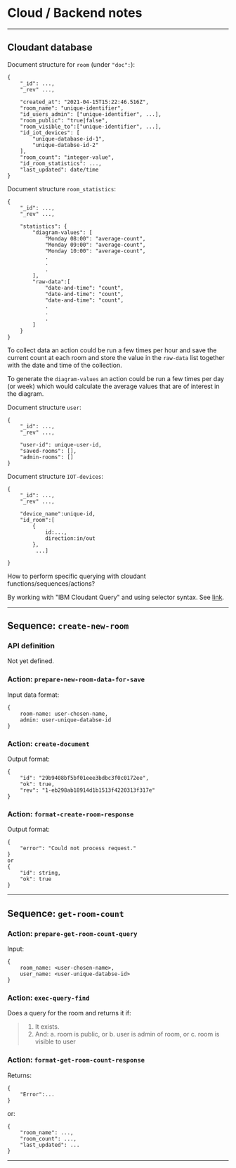 # Cloud / Backend notes


---

## Cloudant database

Document structure for ``room`` (under ``"doc":``):

    {
        "_id": ...,
        "_rev" ...,

        "created_at": "2021-04-15T15:22:46.516Z",
        "room_name": "unique-identifier",
        "id_users_admin": ["unique-identifier", ...],
        "room_public": "true|false",
        "room_visible_to":["unique-identifier", ...],
        "id_iot_devices": [
            "unique-database-id-1",
            "unique-databse-id-2"
        ],
        "room_count": "integer-value",
        "id_room_statistics": ...,
        "last_updated": date/time
    }

Document structure ``room_statistics``:

    {
        "_id": ...,
        "_rev" ...,
        
        "statistics": {
            "diagram-values": [
                "Monday 08:00": "average-count",
                "Monday 09:00": "average-count",
                "Monday 10:00": "average-count",
                .
                .
                .
            ],
            "raw-data":[
                "date-and-time": "count",
                "date-and-time": "count",
                "date-and-time": "count",
                .
                .
                .
            ]
        }
    }
    

To collect data an action could be run a few times per hour and save the current count at each room and store the value in the ``raw-data`` list together with the date and time of the collection.

To generate the ``diagram-values`` an action could be run a few times per day (or week) which would calculate the average values that are of interest in the diagram.


Document structure ``user``:

    {   
        "_id": ...,
        "_rev" ...,
        
        "user-id": unique-user-id,
        "saved-rooms": [],
        "admin-rooms": []
    }


Document structure ``IOT-devices``:

    {
        "_id": ...,
        "_rev" ...,

        "device_name":unique-id,
        "id_room":[
            {
                id:..., 
                direction:in/out
            },
             ...]

    }

How to perform specific querying with cloudant functions/sequences/actions?

By working with "IBM Cloudant Query" and using selector syntax. See [link](https://cloud.ibm.com/docs/Cloudant?topic=Cloudant-query).




---

## Sequence: ``create-new-room``

### API definition
Not yet defined.

### Action: ``prepare-new-room-data-for-save``


Input data format:

    {
        room-name: user-chosen-name,
        admin: user-unique-databse-id
    }


### Action: ``create-document``
Output format:

    {
        "id": "29b9408bf5bf01eee3bdbc3f0c0172ee",
        "ok": true,
        "rev": "1-eb298ab18914d1b1513f4220313f317e"
    }

### Action: ``format-create-room-response``
Output format:

    {
        "error": "Could not process request."
    }
    or
    {
        "id": string,
        "ok": true
    }

---

## Sequence: ``get-room-count``

### Action: ``prepare-get-room-count-query``
Input:

    {
        room_name: <user-chosen-name>,
        user_name: <user-unique-databse-id>
    }

### Action: ``exec-query-find``
Does a query for the room and returns it if:
>1. It exists.
>2. And:
>    a. room is public, or
>    b. user is admin of room, or
>    c. room is visible to user

### Action: ``format-get-room-count-response``
Returns:

    {
        "Error":...
    }
or:

    {
        "room_name": ..., 
        "room_count": ..., 
        "last_updated": ...
    }

---